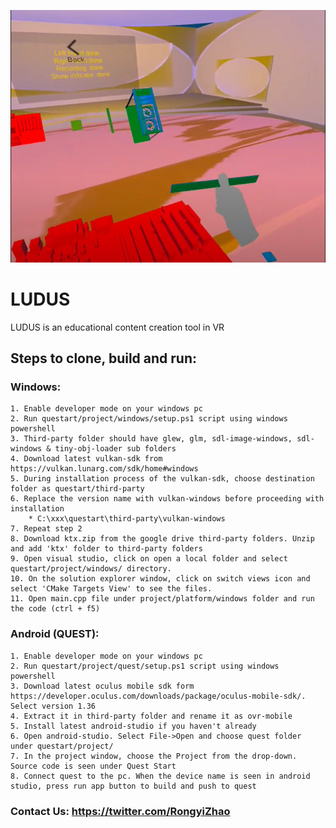 ![](/webassets/title.PNG)

# LUDUS

LUDUS is an educational content creation tool in VR

## Steps to clone, build and run:

### Windows:
	1. Enable developer mode on your windows pc
	2. Run questart/project/windows/setup.ps1 script using windows powershell
	3. Third-party folder should have glew, glm, sdl-image-windows, sdl-windows & tiny-obj-loader sub folders
	4. Download latest vulkan-sdk from https://vulkan.lunarg.com/sdk/home#windows
	5. During installation process of the vulkan-sdk, choose destination folder as questart/third-party
	6. Replace the version name with vulkan-windows before proceeding with installation
		* C:\xxx\questart\third-party\vulkan-windows
	7. Repeat step 2
	8. Download ktx.zip from the google drive third-party folders. Unzip and add 'ktx' folder to third-party folders
	9. Open visual studio, click on open a local folder and select questart/project/windows/ directory. 
	10. On the solution explorer window, click on switch views icon and select 'CMake Targets View' to see the files.
	11. Open main.cpp file under project/platform/windows folder and run the code (ctrl + f5)

### Android (QUEST):
	1. Enable developer mode on your windows pc
	2. Run questart/project/quest/setup.ps1 script using windows powershell
	3. Download latest oculus mobile sdk form https://developer.oculus.com/downloads/package/oculus-mobile-sdk/. Select version 1.36
	4. Extract it in third-party folder and rename it as ovr-mobile
	5. Install latest android-studio if you haven't already
	6. Open android-studio. Select File->Open and choose quest folder under questart/project/
	7. In the project window, choose the Project from the drop-down. Source code is seen under Quest Start
	8. Connect quest to the pc. When the device name is seen in android studio, press run app button to build and push to quest
### Contact Us: https://twitter.com/RongyiZhao
